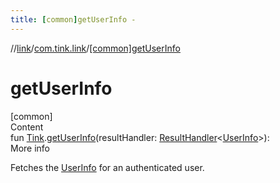 ```yaml
---
title: [common]getUserInfo -
---
```

//[link](../index.md)/[com.tink.link](index.md)/[[common]getUserInfo]([common]get-user-info.md)



# getUserInfo  
[common]  
Content  
fun [Tink](../com.tink.core/[common]-tink/index.md).[getUserInfo]([common]get-user-info.md)(resultHandler: [ResultHandler](../com.tink.service.handler/[common]-result-handler/index.md)<[UserInfo](../com.tink.model.user/[common]-user-info/index.md)>): <ERROR CLASS>  
More info  


Fetches the [UserInfo](../com.tink.model.user/[common]-user-info/index.md) for an authenticated user.

  



